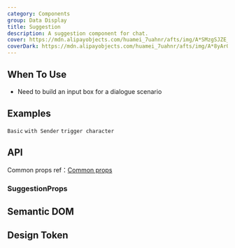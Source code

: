 ```yaml
---
category: Components
group: Data Display
title: Suggestion
description: A suggestion component for chat.
cover: https://mdn.alipayobjects.com/huamei_7uahnr/afts/img/A*SMzgSJZE_AwAAAAAAAAAAAAADrJ8AQ/original
coverDark: https://mdn.alipayobjects.com/huamei_7uahnr/afts/img/A*8yArQ43EGccAAAAAAAAAAAAADrJ8AQ/original
---
```


## When To Use

- Need to build an input box for a dialogue scenario

## Examples

<!-- prettier-ignore -->
<code src="./demo/basic.tsx">Basic</code>
<code src="./demo/withSender.tsx">with Sender</code>
<code src="./demo/trigger.tsx">trigger character</code>


## API

Common props ref：[Common props](/docs/react/common-props)

### SuggestionProps


## Semantic DOM

## Design Token

<ComponentTokenTable component="Suggestion"></ComponentTokenTable>
